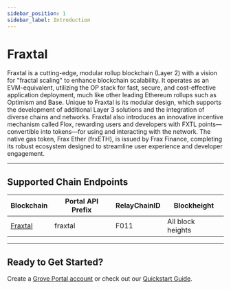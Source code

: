 ```yaml
---
sidebar_position: 1
sidebar_label: Introduction
---
```


# Fraxtal

Fraxtal is a cutting-edge, modular rollup blockchain (Layer 2) with a vision for "fractal scaling" to enhance blockchain scalability. It operates as an EVM-equivalent, utilizing the OP stack for fast, secure, and cost-effective application deployment, much like other leading Ethereum rollups such as Optimism and Base. Unique to Fraxtal is its modular design, which supports the development of additional Layer 3 solutions and the integration of diverse chains and networks. Fraxtal also introduces an innovative incentive mechanism called Flox, rewarding users and developers with FXTL points—convertible into tokens—for using and interacting with the network. The native gas token, Frax Ether (frxETH), is issued by Frax Finance, completing its robust ecosystem designed to streamline user experience and developer engagement.

---

## Supported Chain Endpoints

| Blockchain                                 | Portal API Prefix | RelayChainID | Blockheight         |
| ------------------------------------------ | ----------------- | ------------ | ------------------- |
| [Fraxtal](./endpoints/fraxtal) | fraxtal     | F011         | All block heights |

---

## Ready to Get Started?

Create a [Grove Portal account](https://portal.grove.city) or check out our [Quickstart Guide](/guides/getting-started/quickstart).
